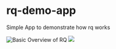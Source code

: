 # rq-demo-app
Simple App to demonstrate how rq works

![Basic Overview of RQ](./rq_info.svg)
<img src="./rq_info.svg">
